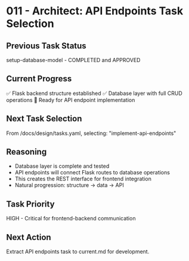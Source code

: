 # 011 - Architect: API Endpoints Task Selection

## Previous Task Status
setup-database-model - COMPLETED and APPROVED

## Current Progress
✅ Flask backend structure established
✅ Database layer with full CRUD operations
🔄 Ready for API endpoint implementation

## Next Task Selection
From /docs/design/tasks.yaml, selecting: "implement-api-endpoints"

## Reasoning
- Database layer is complete and tested
- API endpoints will connect Flask routes to database operations
- This creates the REST interface for frontend integration
- Natural progression: structure → data → API

## Task Priority
HIGH - Critical for frontend-backend communication

## Next Action
Extract API endpoints task to current.md for development.